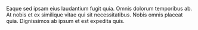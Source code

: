 Eaque sed ipsam eius laudantium fugit quia. Omnis dolorum temporibus ab. At nobis et ex similique vitae qui sit necessitatibus. Nobis omnis placeat quia. Dignissimos ab ipsum et est expedita quis.